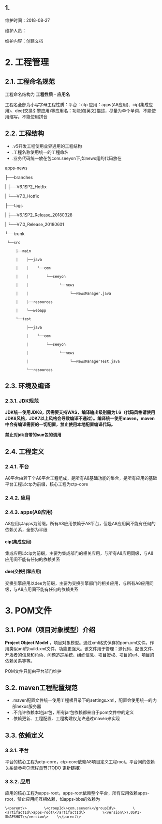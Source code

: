 ## 1.

维护时间：2018-08-27

维护人员：

维护内容：创建文档

# 2. 工程管理

## 2.1. 工程命名规范

工程命名结构为 **工程性质** - **应用名**

工程名全部为小写字母工程性质：平台：ctp         应用：apps(A8应用)、cip(集成应用)、dee(交换引擎应用)等应用名：功能的[英文]描述，尽量为单个单词，不能使用缩写，不能使用拼音

## 2.2. 工程结构

- .v5开发工程使用业界通用的工程结构
- .工程名称使用统一的工程命名
- .业务代码统一放在包com.seeyon下,如news组的代码放在

apps-news

├──branches

|    ├──V6.1SP2\_Hotfix

|    └──V7.0\_Hotfix

├──tags

|    ├──V6.1SP2\_Release\_20180328

|    └──V7.0\_Release\_20180601

└──trunk

     └──src

         ├──main

         |    ├──java

         |    |    └──com

         |    |        └──seeyon

         |    |              └──news

         |    |                   └──NewsManager.java

         |    ├──resources

         |    └──webapp

         └──test

              ├──java

              |    └──com

              |        └──seeyon

              |              └──news

              |                   └──NewsManagerTest.java

              └──resources

## 2.3. 环境及编译

### 2.3.1. JDK规范

**JDK统一使用JDK8，因需要支持WAS，编译输出级别需为1.6（代码风格请使用JDK6风格，JDK7以上风格会导致编译不通过）。编译统一使用maven，maven中会有编译需要的一切配置，禁止使用本地配置编译代码。**

**禁止对jdk自带的sun包的调用**

## 2.4. 工程定义

### 2.4.1. 平台

A8平台由若干个A8平台工程组成，是所有A8基础功能的集合，是所有应用的基础平台工程以ctp为前缀，核心工程为ctp-core

### 2.4.2. 应用

### 2.4.3. apps(A8应用)

A8应用以apps为前缀，所有A8应用依赖于A8平台，但是A8应用间不能有任何的依赖关系，全部为平级

#### cip(集成应用)

集成应用以cip为前缀，主要为集成部门的相关应用，与所有A8应用同级，与A8应用间不能有任何的依赖关系

#### dee(交换引擎应用)

交换引擎应用以dee为前缀，主要为交换引擎部门的相关应用，与所有A8应用同级，与A8应用间不能有任何的依赖关系

# 3. POM文件

## 3.1. POM（项目对象模型）介绍

**Project Object Model** ，项目对象模型。通过xml格式保存的pom.xml文件。作用类似ant的build.xml文件，功能更强大。该文件用于管理：源代码、配置文件、开发者的信息和角色、问题追踪系统、组织信息、项目授权、项目的url、项目的依赖关系等等。

POM文件只能由平台部门维护

## 3.2. maven工程配置规范

- .maven配置文件统一使用工程根目录下的settings.xml，配置会使用统一的内部nexus服务器
- .不允许依赖本地jar包，所有jar包依赖都来自于pom文件中的定义
- .依赖更新、工程配置、工程构建仅允许通过maven来实现

## 3.3. 依赖定义

### 3.3.1. 平台

平台的核心工程为ctp-core，ctp-core依赖A8项目定义工程root。平台间的依赖关系请参考CI流程章节(TODO 更新链接)

### 3.3.2. 应用

应用的核心工程为apps-root，apps-root依赖整个平台，所有应用依赖apps-root，禁止应用间互相依赖，如apps-bbs的依赖为

    \<parent\>        \<groupId\>com.seeyon\</groupId\>        \<artifactId\>apps-root\</artifactId\>        \<version\>7.0SP1-SNAPSHOT\</version\>    \</parent\>
